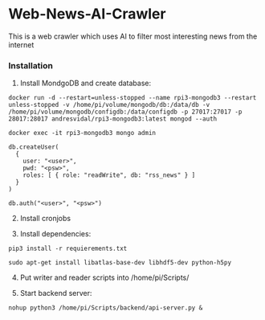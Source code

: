 # Web-News-AI-Crawler
This is a web crawler which uses AI to filter most interesting news from the internet 

### Installation
1. Install MondgoDB and create database:

```console
docker run -d --restart=unless-stopped --name rpi3-mongodb3 --restart unless-stopped -v /home/pi/volume/mongodb/db:/data/db -v /home/pi/volume/mongodb/configdb:/data/configdb -p 27017:27017 -p 28017:28017 andresvidal/rpi3-mongodb3:latest mongod --auth 

docker exec -it rpi3-mongodb3 mongo admin

db.createUser(
  {
    user: "<user>",
    pwd: "<psw>",
    roles: [ { role: "readWrite", db: "rss_news" } ]
  }
)

db.auth("<user>", "<psw>")

```

2. Install cronjobs 

3. Install dependencies:

```console
pip3 install -r requierements.txt

sudo apt-get install libatlas-base-dev libhdf5-dev python-h5py
```

4. Put writer and reader scripts into /home/pi/Scripts/

5. Start backend server: 

```console
nohup python3 /home/pi/Scripts/backend/api-server.py &
```

